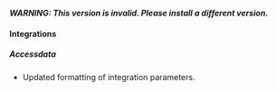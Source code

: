 ***WARNING: This version is invalid. Please install a different version.***


#### Integrations
##### Accessdata
- Updated formatting of integration parameters.
